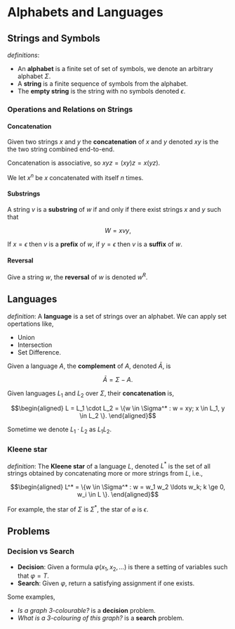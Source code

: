 # Alphabets and Languages

## Strings and Symbols

_definitions_:

* An **alphabet** is a finite set of set of symbols, we denote an arbitrary alphabet $\Sigma$.
* A **string** is a finite sequence of symbols from the alphabet.
* The **empty string** is the string with no symbols denoted $\epsilon$.

### Operations and Relations on Strings

#### Concatenation

Given two strings $x$ and $y$ the **concatenation** of $x$ and $y$ denoted $xy$ is the the two string combined end-to-end.

Concatenation is associative, so $xyz = (xy)z = x(yz)$.

We let $x^n$ be $x$ concatenated with itself $n$ times.

#### Substrings

A string $v$ is a **substring** of $w$ if and only if there exist strings $x$ and $y$ such that

$$
    W = xvy,
$$

If $x = \epsilon$ then $v$ is a **prefix** of $w$, if $y = \epsilon$ then $v$ is a **suffix** of $w$.

#### Reversal

Give a string $w$, the **reversal** of $w$ is denoted $w^R$.

## Languages

_definition_: A **language** is a set of strings over an alphabet. We can apply set opertations like,

* Union
* Intersection
* Set Difference.

Given a language $A$, the **complement** of $A$, denoted $\bar A$, is

$$
    \bar A = \Sigma - A.
$$

Given languages $L_1$ and $L_2$ over $\Sigma$, their **concatenation** is,

$$\begin{aligned}
    L = L_1 \cdot L_2 = \{w \in \Sigma^* : w = xy; x \in L_1, y \in L_2 \}.
\end{aligned}$$

Sometime we denote $L_1 \cdot L_2$ as $L_1 L_2$.

### Kleene star

_definition_: The **Kleene star** of a language $L$, denoted $L^*$ is the set of all strings obtained by concatenating more or more strings from $L$, i.e.,

$$\begin{aligned}
    L^* = \{w \in \Sigma^* : w = w_1 w_2 \ldots w_k; k \ge 0, w_i \in L \}.
\end{aligned}$$

For example, the star of $\Sigma$ is $\Sigma^*$, the star of $\varnothing$ is ${\epsilon}$.

## Problems

### Decision vs Search

* **Decision**: Given a formula $\varphi(x_1,x_2,\ldots)$ is there a setting of variables such that $\varphi = T$.
* **Search**: Given $\varphi$, return a satisfying assignment if one exists.

Some examples,

* *Is a graph 3-colourable?* is a **decision** problem.
* *What is a  3-colouring of this graph?* is a **search** problem.


